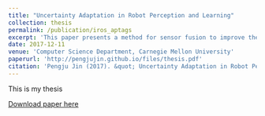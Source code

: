 ```yaml
---
title: "Uncertainty Adaptation in Robot Perception and Learning"
collection: thesis
permalink: /publication/iros_aptags
excerpt: 'This paper presents a method for sensor fusion to improve the robustness of pose estimation for fiducial tags.'
date: 2017-12-11
venue: 'Computer Science Department, Carnegie Mellon University'
paperurl: 'http://pengjujin.github.io/files/thesis.pdf'
citation: 'Pengju Jin (2017). &quot; Uncertainty Adaptation in Robot Perception and Learning.'
---
```

This is my thesis

[Download paper here](http://pengjujin.github.io/files/thesis.pdf)

<!-- Recommended citation: Your Name, You. (2009). "Paper Title Number 1." <i>Journal 1</i>. 1(1). -->